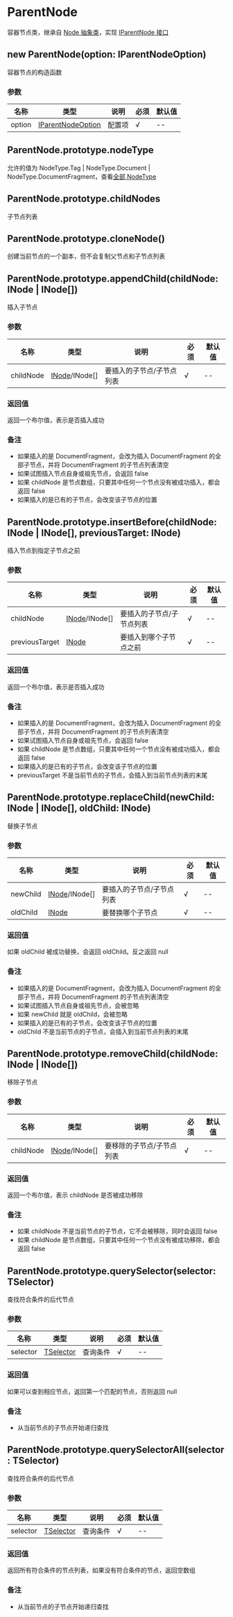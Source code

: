 # ParentNode

容器节点类，继承自 [Node 抽象类](node.md)，实现 [IParentNode 接口](types.md#iparentnode)

## new ParentNode(option: IParentNodeOption)

容器节点的构造函数

### 参数

名称 | 类型 | 说明 | 必须 | 默认值
---- | ---- | ---- | ---- | ----
option | [IParentNodeOption](types.md#iparentnodeoption) | 配置项 | √ | --

## ParentNode.prototype.nodeType

允许的值为 NodeType.Tag | NodeType.Document | NodeType.DocumentFragment，查看[全部 NodeType](node-type.md)

## ParentNode.prototype.childNodes

子节点列表

## ParentNode.prototype.cloneNode()

创建当前节点的一个副本，但不会复制父节点和子节点列表

## ParentNode.prototype.appendChild(childNode: INode | INode[])

插入子节点

### 参数

名称 | 类型 | 说明 | 必须 | 默认值
---- | ---- | ---- | ---- | ----
childNode | [INode](types.md#inode)/INode[] | 要插入的子节点/子节点列表 | √ | --

### 返回值

返回一个布尔值，表示是否插入成功

### 备注

- 如果插入的是 DocumentFragment，会改为插入 DocumentFragment 的全部子节点，并将 DocumentFragment 的子节点列表清空
- 如果试图插入节点自身或祖先节点，会返回 false
- 如果 childNode 是节点数组，只要其中任何一个节点没有被成功插入，都会返回 false
- 如果插入的是已有的子节点，会改变该子节点的位置

## ParentNode.prototype.insertBefore(childNode: INode | INode[], previousTarget: INode)

插入节点到指定子节点之前

### 参数

名称 | 类型 | 说明 | 必须 | 默认值
---- | ---- | ---- | ---- | ----
childNode | [INode](types.md#inode)/INode[] | 要插入的子节点/子节点列表 | √ | --
previousTarget | [INode](types.md#inode) | 要插入到哪个子节点之前 | √ | --

### 返回值

返回一个布尔值，表示是否插入成功

### 备注

- 如果插入的是 DocumentFragment，会改为插入 DocumentFragment 的全部子节点，并将 DocumentFragment 的子节点列表清空
- 如果试图插入节点自身或祖先节点，会返回 false
- 如果 childNode 是节点数组，只要其中任何一个节点没有被成功插入，都会返回 false
- 如果插入的是已有的子节点，会改变该子节点的位置
- previousTarget 不是当前节点的子节点，会插入到当前节点列表的末尾

## ParentNode.prototype.replaceChild(newChild: INode | INode[], oldChild: INode)

替换子节点

### 参数

名称 | 类型 | 说明 | 必须 | 默认值
---- | ---- | ---- | ---- | ----
newChild | [INode](types.md#inode)/INode[] | 要插入的子节点/子节点列表 | √ | --
oldChild | [INode](types.md#inode) | 要替换哪个子节点 | √ | --

### 返回值

如果 oldChild 被成功替换，会返回 oldChild。反之返回 null

### 备注

- 如果插入的是 DocumentFragment，会改为插入 DocumentFragment 的全部子节点，并将 DocumentFragment 的子节点列表清空
- 如果试图插入节点自身或祖先节点，会被忽略
- 如果 newChild 就是 oldChild，会被忽略
- 如果插入的是已有的子节点，会改变该子节点的位置
- oldChild 不是当前节点的子节点，会插入到当前节点列表的末尾

## ParentNode.prototype.removeChild(childNode: INode | INode[])

移除子节点

### 参数

名称 | 类型 | 说明 | 必须 | 默认值
---- | ---- | ---- | ---- | ----
childNode | [INode](types.md#inode)/INode[] | 要移除的子节点/子节点列表 | √ | --

### 返回值

返回一个布尔值，表示 childNode 是否被成功移除

### 备注

- 如果 childNode 不是当前节点的子节点，它不会被移除，同时会返回 false
- 如果 childNode 是节点数组，只要其中任何一个节点没有被成功移除，都会返回 false

## ParentNode.prototype.querySelector(selector: TSelector)

查找符合条件的后代节点

### 参数

名称 | 类型 | 说明 | 必须 | 默认值
---- | ---- | ---- | ---- | ----
selector | [TSelector](types.md#tselector) | 查询条件 | √ | --

### 返回值

如果可以查到相应节点，返回第一个匹配的节点，否则返回 null

### 备注

- 从当前节点的子节点开始递归查找

## ParentNode.prototype.querySelectorAll(selector: TSelector)

查找符合条件的后代节点

### 参数

名称 | 类型 | 说明 | 必须 | 默认值
---- | ---- | ---- | ---- | ----
selector | [TSelector](types.md#tselector) | 查询条件 | √ | --

### 返回值

返回所有符合条件的节点列表，如果没有符合条件的节点，返回空数组

### 备注

- 从当前节点的子节点开始递归查找
